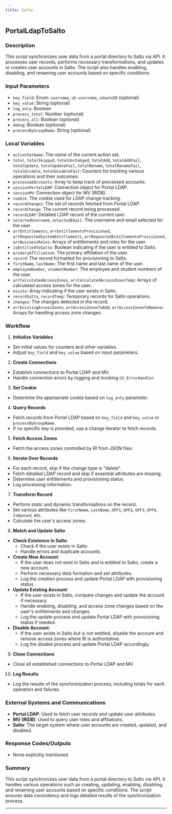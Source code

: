 ```yaml
---
title: Salto
---
```


## PortalLdapToSalto
 ### Description
This script synchronizes user data from a portal directory to Salto via API. It processes user records, performs necessary transformations, and updates or creates user accounts in Salto. The script also handles enabling, disabling, and renaming user accounts based on specific conditions.

### Input Parameters
- `key_field`: Enum: `username`, `uh-username`, `idautoID` (optional)
- `key_value`: String (optional)
- `log_only`: Boolean
- `process_total`: Number (optional)
- `process_all`: Boolean (optional)
- `debug`: Boolean (optional)
- `processByGroupName`: String (optional)

### Local Variables
- `actionSetName`: The name of the current action set.
- `total`, `totalSkipped`, `totalUnchanged`, `totalAdd`, `totalAddFail`, `totalUpdate`, `totalUpdateFail`, `totalRename`, `totalRenameFail`, `totalDisable`, `totalDisableFail`: Counters for tracking various operations and their outcomes.
- `processedAccounts`: Array to keep track of processed accounts.
- `sessionPortalLDAP`: Connection object for Portal LDAP.
- `sessionMV`: Connection object for MV (RIDB).
- `cookie`: The cookie used for LDAP change tracking.
- `recordChanges`: The set of records fetched from Portal LDAP.
- `recordChange`: The current record being processed.
- `recordLDAP`: Detailed LDAP record of the current user.
- `selectedUsername`, `selectedEmail`: The username and email selected for the user.
- `arrEntitlements`, `arrEntitlementsProvisioned`, `arrRequestedSystemEntitlements`, `arrRequestedEntitlementsProvisioned`, `arrBusinessRoles`: Arrays of entitlements and roles for the user.
- `isEntitledToSalto`: Boolean indicating if the user is entitled to Salto.
- `primaryAffiliation`: The primary affiliation of the user.
- `record`: The record formatted for provisioning to Salto.
- `firstName`, `lastName`: The first name and last name of the user.
- `employeeNumber`, `studentNumber`: The employee and student numbers of the user.
- `arrCalculatedAccessZones`, `arrCalculatedAccessZonesTemp`: Arrays of calculated access zones for the user.
- `exists`: Array indicating if the user exists in Salto.
- `recordSalto`, `recordTemp`: Temporary records for Salto operations.
- `changes`: The changes detected in the record.
- `arrExistingAccessZones`, `arrAccessZonesToAdd`, `arrAccessZonesToRemove`: Arrays for handling access zone changes.

### Workflow
1. **Initialize Variables**
- Set initial values for counters and other variables.
- Adjust `key_field` and `key_value` based on input parameters.

2. **Create Connections**
- Establish connections to Portal LDAP and MV.
- Handle connection errors by logging and invoking `G3_ErrorHandler`.

3. **Set Cookie**
- Determine the appropriate cookie based on `log_only` parameter.

4. **Query Records**
- Fetch records from Portal LDAP based on `key_field` and `key_value` or `processByGroupName`.
- If no specific key is provided, use a change iterator to fetch records.

5. **Fetch Access Zones**
- Fetch the access zones controlled by RI from JSON files.

6. **Iterate Over Records**
- For each record, skip if the change type is "delete".
- Fetch detailed LDAP record and skip if essential attributes are missing.
- Determine user entitlements and provisioning status.
- Log processing information.

7. **Transform Record**
- Perform static and dynamic transformations on the record.
- Set various attributes like `FirstName`, `LastName`, `GPF1`, `GPF2`, `GPF3`, `GPF4`, `IsBanned`, etc.
- Calculate the user's access zones.

8. **Match and Update Salto**
- **Check Existence in Salto**:
    - Check if the user exists in Salto.
    - Handle errors and duplicate accounts.
- **Create New Account**:
    - If the user does not exist in Salto and is entitled to Salto, create a new account.
    - Perform necessary data formation and set attributes.
    - Log the creation process and update Portal LDAP with provisioning status.
- **Update Existing Account**:
    - If the user exists in Salto, compare changes and update the account if necessary.
    - Handle enabling, disabling, and access zone changes based on the user's entitlements and changes.
    - Log the update process and update Portal LDAP with provisioning status if needed.
- **Disable Account**:
    - If the user exists in Salto but is not entitled, disable the account and remove access zones where RI is authoritative.
    - Log the disable process and update Portal LDAP accordingly.

9. **Close Connections**
- Close all established connections to Portal LDAP and MV.

10. **Log Results**
- Log the results of the synchronization process, including totals for each operation and failures.

### External Systems and Communications
- **Portal LDAP**: Used to fetch user records and update user attributes.
- **MV (RIDB)**: Used to query user roles and affiliations.
- **Salto**: The target system where user accounts are created, updated, and disabled.

### Response Codes/Outputs
- None explicitly mentioned.

### Summary
This script synchronizes user data from a portal directory to Salto via API. It handles various operations such as creating, updating, enabling, disabling, and renaming user accounts based on specific conditions. The script ensures data consistency and logs detailed results of the synchronization process. 

 --- 